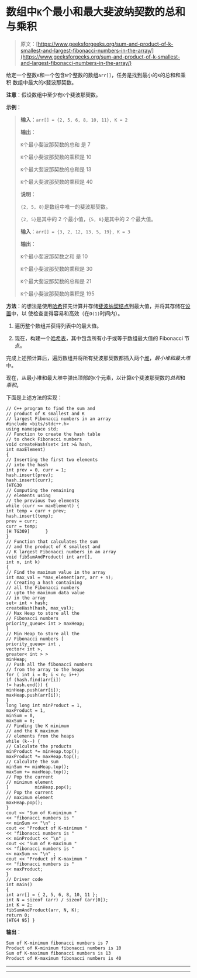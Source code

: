 # 数组中`K`个最小和最大斐波纳契数的总和与乘积

> 原文：[https://www.geeksforgeeks.org/sum-and-product-of-k-smallest-and-largest-fibonacci-numbers-in-the-array/](https://www.geeksforgeeks.org/sum-and-product-of-k-smallest-and-largest-fibonacci-numbers-in-the-array/)



给定一个整数`K`和一个包含`N`个整数的数组`arr[]`，任务是找到最小的`K`的总和和乘积 数组中最大的`K`斐波那契数。

**注意**：假设数组中至少有`K`个斐波那契数。

**示例**：

> **输入**：`arr[] = {2, 5, 6, 8, 10, 11}, K = 2`
>
> **输出**：
>
> `K`个最小斐波那契数的总和 是 7
>
> `K`个最小斐波那契数的乘积是 10
>
> `K`个最大斐波那契数的总和是 13
>
> `K`个最大斐波那契数的乘积是 40
>
> **说明**：
>
> `{2, 5, 8}`是数组中唯一的斐波那契数。
>
> `{2, 5}`是其中的 2 个最小值，`{5, 8}`是其中的 2 个最大值。
> 
> **输入**：`arr[] = {3, 2, 12, 13, 5, 19}, K = 3`
>
> **输出**：
>
> `K`个最小斐波那契数之和 是 10
>
> `K`个最小斐波那契数的乘积是 30
>
> `K`个最大斐波那契数的总和是 21
>
> `K`个最小斐波那契数的乘积是 195

**方法**：的想法是使用[哈希](http://www.geeksforgeeks.org/hashing-data-structure/)预先计算并存储[斐波纳契结点](https://www.geeksforgeeks.org/program-for-nth-fibonacci-number/)到最大值，并将其存储在[设置](https://www.geeksforgeeks.org/set-in-java/)中，以 使检查变得容易和高效（在`O(1)`时间内）。

1.  遍历整个数组并获得列表中的最大值。

2.  现在，构建一个[哈希表](https://www.geeksforgeeks.org/hashing-set-1-introduction/)，其中包含所有小于或等于数组最大值的 Fibonacci 节点。

完成上述预计算后，遍历数组并将所有斐波那契数都插入两个[堆](https://www.geeksforgeeks.org/binary-heap/)，*最小堆和最大堆*中。

现在，从最小堆和最大堆中弹出顶部的`K`个元素，以计算`K`个斐波那契数的*总和*和*乘积*。

下面是上述方法的实现：

```
// C++ program to find the sum and
// product of K smallest and K
// largest Fibonacci numbers in an array
#include <bits/stdc++.h>
using namespace std;
// Function to create the hash table
// to check Fibonacci numbers
void createHash(set< int >& hash,
int maxElement)
{
// Inserting the first two elements
// into the hash
int prev = 0, curr = 1;
hash.insert(prev);
hash.insert(curr);
[HTG30
// Computing the remaining
// elements using
// the previous two elements
while (curr <= maxElement) {
int temp = curr + prev;
hash.insert(temp);
prev = curr;
curr = temp;
[H TG309]      }
}
// Function that calculates the sum
// and the product of K smallest and
// K largest Fibonacci numbers in an array
void fibSumAndProduct( int arr[],
int n, int k)
{
// Find the maximum value in the array
int max_val = *max_element(arr, arr + n);
// Creating a hash containing
// all the Fibonacci numbers
// upto the maximum data value
// in the array
set< int > hash;
createHash(hash, max_val);
// Max Heap to store all the
// Fibonacci numbers
priority_queue< int > maxHeap;
[
// Min Heap to store all the
// Fibonacci numbers [
priority_queue< int ,
vector< int >,
greater< int > >
minHeap;
// Push all the fibonacci numbers
// from the array to the heaps
for ( int i = 0; i < n; i++)
if (hash.find(arr[i])
!= hash.end()) {
minHeap.push(arr[i]);
maxHeap.push(arr[i]);
}
long long int minProduct = 1,
maxProduct = 1,
minSum = 0,
maxSum = 0;
// Finding the K minimum
// and the K maximum
// elements from the heaps
while (k--) {
// Calculate the products
minProduct *= minHeap.top();
maxProduct *= maxHeap.top();
// Calculate the sum
minSum += minHeap.top();
maxSum += maxHeap.top();
// Pop the current
// minimum element
]          minHeap.pop();
// Pop the current
// maximum element
maxHeap.pop();
}
cout << "Sum of K-minimum "
<< "fibonacci numbers is "
<< minSum << "\n" ;
cout << "Product of K-minimum "
<< "fibonacci numbers is "
<< minProduct << "\n" ;
cout << "Sum of K-maximum "
<< "fibonacci numbers is "
<< maxSum << "\n" ;
cout << "Product of K-maximum "
<< "fibonacci numbers is "
<< maxProduct;
}
// Driver code
int main()
{
int arr[] = { 2, 5, 6, 8, 10, 11 };
int N = sizeof (arr) / sizeof (arr[0]);
int K = 2;
fibSumAndProduct(arr, N, K);
return 0;
[HTG4 95] }
```

**输出**：

```
Sum of K-minimum fibonacci numbers is 7
Product of K-minimum fibonacci numbers is 10
Sum of K-maximum fibonacci numbers is 13
Product of K-maximum fibonacci numbers is 40

```



* * *

* * *



